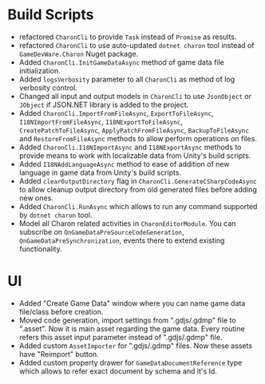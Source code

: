 # Build Scripts
- refactored `CharonCli` to provide `Task` instead of `Promise` as results.
- refactored `CharonCli` to use auto-updated `dotnet charon` tool instead of `GameDevWare.Charon` Nuget package.
- Added `CharonCli.InitGameDataAsync` method of game data file initialization.
- Added `logsVerbosity` parameter to all `CharonCli` as method of log verbosity control.
- Changed all input and output models in `CharonCli` to use `JsonObject` or `JObject` if JSON.NET library is added to the project.
- Added `CharonCli.ImportFromFileAsync`, `ExportToFileAsync`, `I18NImportFromFileAsync`, `I18NExportToFileAsync`, `CreatePatchToFileAsync`, `ApplyPatchFromFileAsync`, `BackupToFileAsync` and `RestoreFromFileAsync` methods to allow perform operations on files.
- Added `CharonCli.I18NImportAsync` and `I18NExportAsync` methods to provide means to work with localizable data from Unity's  build scripts.
- Added `I18NAddLanguageAsync` method to ease of addition of new language in game data from Unity's build scripts.
- Added `clearOutputDirectory` flag in `CharonCli.GenerateCSharpCodeAsync` to allow cleanup output directory from old generated files before adding new ones.
- Added `CharonCli.RunAsync` which allows to run any command supported by `dotnet charon` tool.
- Model all Charon related activities in `CharonEditorModule`. You can subscribe on `OnGameDataPreSourceCodeGeneration`, `OnGameDataPreSynchronization`, events there to extend existing functionality.

# UI
- Added "Create Game Data" window where you can name game data file/class before creation.
- Moved code generation, import settings from ".gdjs/.gdmp" file to ".asset". Now it is main asset regarding the game data. Every routine refers this asset input parameter instead of ".gdjs/.gdmp" file.
- Added custom `AssetImporter` for ".gdjs/.gdmp" files. Now these assets have "Reimport" button.
- Added custom property drawer for `GameDataDocumentReference` type which allows to refer exact document by schema and it's Id.

